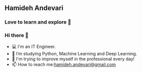 ## Hamideh Andevari
### Love to learn and explore 🚀

### Hi there 👋

- 💻 I'm an IT Engineer.
- 🌱 I’m studying Python, Machine Learning and Deep Learning.
- 🤔 I'm trying to improve myself in the professional every day!
- 📫 How to reach me:hamideh.andevari@gmail.com

<!--
**Hamideh-Andevari/hamideh-andevari** is a ✨ _special_ ✨ repository because its `README.md` (this file) appears on your GitHub profile.

Here are some ideas to get you started:

- 🔭 I’m currently working on ...
- 🌱 I’m currently learning ...
- 👯 I’m looking to collaborate on ...
- 🤔 I’m looking for help with ...
- 💬 Ask me about ...
- 📫 How to reach me: ...
- 😄 Pronouns: ...
- ⚡ Fun fact: ...
-->
